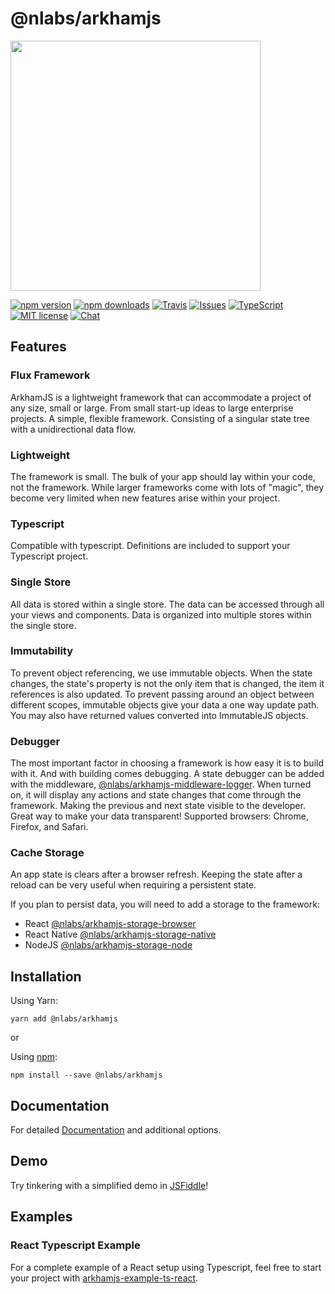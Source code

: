 # @nlabs/arkhamjs

<img src="https://arkhamjs.io/img/logos/gh-arkhamjs.png" width="400"/>

[![npm version](https://img.shields.io/npm/v/@nlabs/arkhamjs.svg?style=flat-square)](https://www.npmjs.com/package/@nlabs/arkhamjs)
[![npm downloads](https://img.shields.io/npm/dm/@nlabs/arkhamjs.svg?style=flat-square)](https://www.npmjs.com/package/@nlabs/arkhamjs)
[![Travis](https://img.shields.io/travis/nitrogenlabs/arkhamjs.svg?style=flat-square)](https://travis-ci.org/nitrogenlabs/arkhamjs)
[![Issues](https://img.shields.io/github/issues/nitrogenlabs/arkhamjs.svg?style=flat-square)](https://github.com/nitrogenlabs/arkhamjs/issues)
[![TypeScript](https://badges.frapsoft.com/typescript/version/typescript-next.svg?v=101)](https://github.com/ellerbrock/typescript-badges/)
[![MIT license](https://img.shields.io/badge/license-MIT-brightgreen.svg?style=flat-square)](http://opensource.org/licenses/MIT)
[![Chat](https://img.shields.io/discord/446122412715802649.svg)](https://discord.gg/Ttgev58)

## Features

### Flux Framework

ArkhamJS is a lightweight framework that can accommodate a project of any size, small or large. From small start-up ideas to large enterprise projects. A simple, flexible framework. Consisting of a singular state tree with a unidirectional data flow.

### Lightweight

The framework is small. The bulk of your app should lay within your code, not the framework. While larger frameworks come with lots of "magic", they become very limited when new features arise within your project.

### Typescript

Compatible with typescript. Definitions are included to support your Typescript project.

### Single Store

All data is stored within a single store. The data can be accessed through all your views and components. Data is organized into multiple stores within the single store.

### Immutability

To prevent object referencing, we use immutable objects. When the state changes, the state's property is not the only item that is changed, the item it references is also updated. To prevent passing around an object between different scopes, immutable objects give your data a one way update path. You may also have returned values converted into ImmutableJS objects.

### Debugger

The most important factor in choosing a framework is how easy it is to build with it. And with building comes debugging. A state debugger can be added with the middleware, [@nlabs/arkhamjs-middleware-logger](https://github.com/nitrogenlabs/arkhamjs-middleware-logger). When turned on, it will display any actions and state changes that come through the framework. Making the previous and next state visible to the developer. Great way to make your data transparent! Supported browsers: Chrome, Firefox, and Safari.

### Cache Storage

An app state is clears after a browser refresh. Keeping the state after a reload can be very useful when requiring a persistent state.

If you plan to persist data, you will need to add a storage to the framework:

- React [@nlabs/arkhamjs-storage-browser](https://github.com/nitrogenlabs/arkhamjs-storage-browser)
- React Native [@nlabs/arkhamjs-storage-native](https://github.com/nitrogenlabs/arkhamjs-storage-native)
- NodeJS [@nlabs/arkhamjs-storage-node](https://github.com/nitrogenlabs/arkhamjs-storage-node)

## Installation

Using Yarn:

```shell
yarn add @nlabs/arkhamjs
```

or

Using [npm](https://www.npmjs.com/):

```shell
npm install --save @nlabs/arkhamjs
```

## Documentation

For detailed [Documentation](https://arkhamjs.io) and additional options.

## Demo

Try tinkering with a simplified demo in [JSFiddle](https://jsfiddle.net/nitrog7/j3k762vd/)!

## Examples

### React Typescript Example

For a complete example of a React setup using Typescript, feel free to start your project with [arkhamjs-example-ts-react](https://github.com/nitrogenlabs/arkhamjs-example-ts-react).
